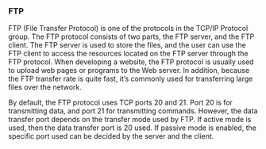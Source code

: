 ### FTP



FTP (File Transfer Protocol) is one of the protocols in the TCP/IP Protocol group. The FTP protocol consists of two parts, the FTP server, and the FTP client. The FTP server is used to store the files, and the user can use the FTP client to access the resources located on the FTP server through the FTP protocol. When developing a website, the FTP protocol is usually used to upload web pages or programs to the Web server. In addition, because the FTP transfer rate is quite fast, it’s commonly used for transferring large files over the network.



By default, the FTP protocol uses TCP ports 20 and 21. Port 20 is for transmitting data, and port 21 for transmitting commands. However, the data transfer port depends on the transfer mode used by FTP. If active mode is used, then the data transfer port is 20 used. If passive mode is enabled, the specific port used can be decided by the server and the client.
